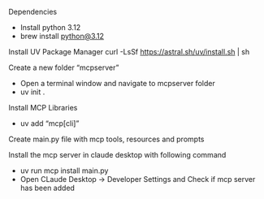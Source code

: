 Dependencies
* Install python 3.12
* brew install python@3.12

Install UV Package Manager
curl -LsSf https://astral.sh/uv/install.sh | sh

Create a new folder “mcpserver”
* Open a terminal window and navigate to mcpserver folder
* uv init .

Install MCP Libraries
* uv add “mcp[cli]”
  
Create main.py file with mcp tools, resources and prompts

Install the mcp server in claude desktop with following command
* uv run mcp install main.py
* Open CLaude Desktop -> Developer Settings and Check if mcp server has been added

